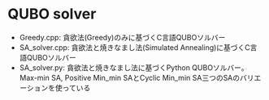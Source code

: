 # QUBO solver
* Greedy.cpp:
   貪欲法(Greedy)のみに基づくC言語QUBOソルバー
* SA_solver.cpp:
   貪欲法と焼きなまし法(Simulated Annealing)に基づくC言語QUBOソルバー
* SA_solver.py:
   貪欲法と焼きなまし法に基づくPython QUBOソルバー。 Max-min SA, Positive Min_min SAとCyclic Min_min SA三つのSAのバリエーションを使っている
